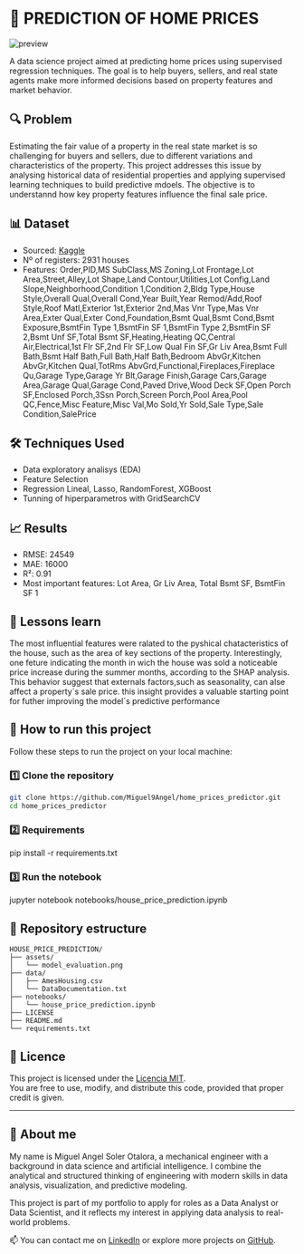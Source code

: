 # 🏡 PREDICTION OF HOME PRICES

![preview](./assets/model_evaluation.png)

A data science project aimed at predicting home prices using supervised regression techniques. The goal is to help buyers, sellers, and real state agents make more informed decisions based on property features and market behavior.

## 🔍 Problem

Estimating the fair value of a property in the real state market is so challenging for buyers and sellers, due to different variations and characteristics of the property. 
This project addresses this issue by analysing historical data of residential properties and applying supervised learning techniques to build predictive mdoels. The objective is to understannd how key property features influence the final sale price.

## 📊 Dataset

- Sourced: [Kaggle](https://www.kaggle.com/datasets/shashanknecrothapa/ames-housing-dataset)
- Nº of registers: 2931 houses
- Features: Order,PID,MS SubClass,MS Zoning,Lot Frontage,Lot Area,Street,Alley,Lot Shape,Land Contour,Utilities,Lot Config,Land Slope,Neighborhood,Condition 1,Condition 2,Bldg Type,House Style,Overall Qual,Overall Cond,Year Built,Year Remod/Add,Roof Style,Roof Matl,Exterior 1st,Exterior 2nd,Mas Vnr Type,Mas Vnr Area,Exter Qual,Exter Cond,Foundation,Bsmt Qual,Bsmt Cond,Bsmt Exposure,BsmtFin Type 1,BsmtFin SF 1,BsmtFin Type 2,BsmtFin SF 2,Bsmt Unf SF,Total Bsmt SF,Heating,Heating QC,Central Air,Electrical,1st Flr SF,2nd Flr SF,Low Qual Fin SF,Gr Liv Area,Bsmt Full Bath,Bsmt Half Bath,Full Bath,Half Bath,Bedroom AbvGr,Kitchen AbvGr,Kitchen Qual,TotRms AbvGrd,Functional,Fireplaces,Fireplace Qu,Garage Type,Garage Yr Blt,Garage Finish,Garage Cars,Garage Area,Garage Qual,Garage Cond,Paved Drive,Wood Deck SF,Open Porch SF,Enclosed Porch,3Ssn Porch,Screen Porch,Pool Area,Pool QC,Fence,Misc Feature,Misc Val,Mo Sold,Yr Sold,Sale Type,Sale Condition,SalePrice

## 🛠️ Techniques Used

- Data exploratory analisys (EDA)
- Feature Selection
- Regression Lineal, Lasso, RandomForest, XGBoost
- Tunning of hiperparametros with GridSearchCV

## 📈 Results

- RMSE: 24549
- MAE: 16000
- R²: 0.91
- Most important features: Lot Area, Gr Liv Area,  Total Bsmt SF, BsmtFin SF 1

## 🧠 Lessons learn

The most influential features were ralated to the pyshical chatacteristics of the house, such as the area of key sections of the property. Interestingly, one feture indicating the month in wich the house was sold a noticeable price increase during the summer months, according to the SHAP analysis.
This behavior suggest that externals factors,such as seasonality, can alse affect a property´s sale price. this insight provides a valuable starting point for futher improving the model´s predictive performance

## 🚀 How to run this project

Follow these steps to run the project on your local machine:

### 1️⃣ Clone the repository
```bash
git clone https://github.com/Miguel9Angel/home_prices_predictor.git
cd home_prices_predictor
```

### 2️⃣ Requirements
pip install -r requirements.txt

### 3️⃣ Run the notebook
jupyter notebook notebooks/house_price_prediction.ipynb

## 📁 Repository estructure

```text
HOUSE_PRICE_PREDICTION/
├── assets/
│   └── model_evaluation.png
├── data/
│   ├── AmesHousing.csv
│   └── DataDocumentation.txt
├── notebooks/
│   └── house_price_prediction.ipynb
├── LICENSE
├── README.md
└── requirements.txt
```

## 📜 Licence

This project is licensed under the [Licencia MIT](./LICENSE).  
You are free to use, modify, and distribute this code, provided that proper credit is given.

--------------------------------------------------------------------------------------

## 🙋 About me

My name is Miguel Angel Soler Otalora, a mechanical engineer with a background in data science and artificial intelligence. I combine the analytical and structured thinking of engineering with modern skills in data analysis, visualization, and predictive modeling.

This project is part of my portfolio to apply for roles as a Data Analyst or Data Scientist, and it reflects my interest in applying data analysis to real-world problems.

📫 You can contact me on [LinkedIn](https://linkedin.com/in/miguel-soler-ml) or explore more projects on [GitHub](https://github.com/Miguel9Angel).